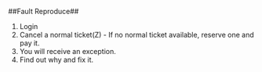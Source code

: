 ##Fault Reproduce##
1. Login
2. Cancel a normal ticket(Z) - If no normal ticket available, reserve one and pay it.
3. You will receive an exception.
4. Find out why and fix it.